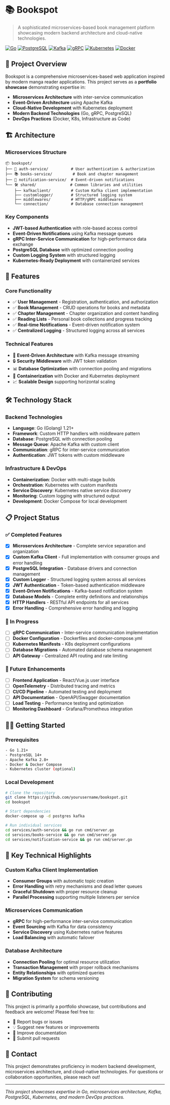 # 📚 Bookspot

> A sophisticated microservices-based book management platform showcasing modern backend architecture and cloud-native technologies.

[![Go](https://img.shields.io/badge/Go-1.21+-00ADD8?style=for-the-badge&logo=go&logoColor=white)](https://golang.org/)
[![PostgreSQL](https://img.shields.io/badge/PostgreSQL-336791?style=for-the-badge&logo=postgresql&logoColor=white)](https://www.postgresql.org/)
[![Kafka](https://img.shields.io/badge/Apache%20Kafka-231F20?style=for-the-badge&logo=apache-kafka&logoColor=white)](https://kafka.apache.org/)
[![gRPC](https://img.shields.io/badge/gRPC-4285F4?style=for-the-badge&logo=grpc&logoColor=white)](https://grpc.io/)
[![Kubernetes](https://img.shields.io/badge/Kubernetes-326CE5?style=for-the-badge&logo=kubernetes&logoColor=white)](https://kubernetes.io/)
[![Docker](https://img.shields.io/badge/Docker-2496ED?style=for-the-badge&logo=docker&logoColor=white)](https://docker.com/)

## 🎯 Project Overview

Bookspot is a comprehensive microservices-based web application inspired by modern manga reader applications. This project serves as a **portfolio showcase** demonstrating expertise in:

- **Microservices Architecture** with inter-service communication
- **Event-Driven Architecture** using Apache Kafka
- **Cloud-Native Development** with Kubernetes deployment
- **Modern Backend Technologies** (Go, gRPC, PostgreSQL)
- **DevOps Practices** (Docker, K8s, Infrastructure as Code)

## 🏗️ Architecture

### Microservices Structure
```
📦 bookspot/
├── 🔐 auth-service/          # User authentication & authorization
├── 📚 books-service/         # Book and chapter management
├── 🔔 notification-service/  # Event-driven notifications
└── 🛠️ shared/               # Common libraries and utilities
    ├── kafkaclient/         # Custom Kafka client implementation
    ├── customlogger/        # Structured logging system
    ├── middlewares/         # HTTP/gRPC middlewares
    └── connection/          # Database connection management
```

### Key Components
- **JWT-based Authentication** with role-based access control
- **Event-Driven Notifications** using Kafka message queues
- **gRPC Inter-Service Communication** for high-performance data exchange
- **PostgreSQL Database** with optimized connection pooling
- **Custom Logging System** with structured logging
- **Kubernetes-Ready Deployment** with containerized services

## 🚀 Features

### Core Functionality
- ✅ **User Management** - Registration, authentication, and authorization
- ✅ **Book Management** - CRUD operations for books and metadata
- ✅ **Chapter Management** - Chapter organization and content handling
- ✅ **Reading Lists** - Personal book collections and progress tracking
- ✅ **Real-time Notifications** - Event-driven notification system
- ✅ **Centralized Logging** - Structured logging across all services

### Technical Features
- 🔄 **Event-Driven Architecture** with Kafka message streaming
- 🔒 **Security Middleware** with JWT token validation
- 📊 **Database Optimization** with connection pooling and migrations
- 🐳 **Containerization** with Docker and Kubernetes deployment
- 📈 **Scalable Design** supporting horizontal scaling

## 🛠️ Technology Stack

### Backend Technologies
- **Language**: Go (Golang) 1.21+
- **Framework**: Custom HTTP handlers with middleware pattern
- **Database**: PostgreSQL with connection pooling
- **Message Queue**: Apache Kafka with custom client
- **Communication**: gRPC for inter-service communication
- **Authentication**: JWT tokens with custom middleware

### Infrastructure & DevOps
- **Containerization**: Docker with multi-stage builds
- **Orchestration**: Kubernetes with custom manifests
- **Service Discovery**: Kubernetes native service discovery
- **Monitoring**: Custom logging with structured output
- **Development**: Docker Compose for local development

## 📋 Project Status

### ✅ Completed Features
- [x] **Microservices Architecture** - Complete service separation and organization
- [x] **Custom Kafka Client** - Full implementation with consumer groups and error handling
- [x] **PostgreSQL Integration** - Database drivers and connection management
- [x] **Custom Logger** - Structured logging system across all services
- [x] **JWT Authentication** - Token-based authentication middleware
- [x] **Event-Driven Notifications** - Kafka-based notification system
- [x] **Database Models** - Complete entity definitions and relationships
- [x] **HTTP Handlers** - RESTful API endpoints for all services
- [x] **Error Handling** - Comprehensive error handling and logging

### 🔄 In Progress
- [ ] **gRPC Communication** - Inter-service communication implementation
- [ ] **Docker Configuration** - Dockerfiles and docker-compose.yml
- [ ] **Kubernetes Manifests** - K8s deployment configurations
- [ ] **Database Migrations** - Automated database schema management
- [ ] **API Gateway** - Centralized API routing and rate limiting

### 📅 Future Enhancements
- [ ] **Frontend Application** - React/Vue.js user interface
- [ ] **OpenTelemetry** - Distributed tracing and metrics
- [ ] **CI/CD Pipeline** - Automated testing and deployment
- [ ] **API Documentation** - OpenAPI/Swagger documentation
- [ ] **Load Testing** - Performance testing and optimization
- [ ] **Monitoring Dashboard** - Grafana/Prometheus integration

## 🏃‍♂️ Getting Started

### Prerequisites
```bash
- Go 1.21+
- PostgreSQL 14+
- Apache Kafka 2.8+
- Docker & Docker Compose
- Kubernetes cluster (optional)
```

### Local Development
```bash
# Clone the repository
git clone https://github.com/yourusername/bookspot.git
cd bookspot

# Start dependencies
docker-compose up -d postgres kafka

# Run individual services
cd services/auth-service && go run cmd/server.go
cd services/books-service && go run cmd/server.go
cd services/notification-service && go run cmd/server.go
```

## 🎨 Key Technical Highlights

### Custom Kafka Client Implementation
- **Consumer Groups** with automatic topic creation
- **Error Handling** with retry mechanisms and dead letter queues
- **Graceful Shutdown** with proper resource cleanup
- **Parallel Processing** supporting multiple listeners per service

### Microservices Communication
- **gRPC** for high-performance inter-service communication
- **Event Sourcing** with Kafka for data consistency
- **Service Discovery** using Kubernetes native features
- **Load Balancing** with automatic failover

### Database Architecture
- **Connection Pooling** for optimal resource utilization
- **Transaction Management** with proper rollback mechanisms
- **Entity Relationships** with optimized queries
- **Migration System** for schema versioning

## 🤝 Contributing

This project is primarily a portfolio showcase, but contributions and feedback are welcome! Please feel free to:

- 🐛 Report bugs or issues
- 💡 Suggest new features or improvements
- 📖 Improve documentation
- 🔧 Submit pull requests

## 📧 Contact

This project demonstrates proficiency in modern backend development, microservices architecture, and cloud-native technologies. For questions or collaboration opportunities, please reach out!

---

*This project showcases expertise in Go, microservices architecture, Kafka, PostgreSQL, Kubernetes, and modern DevOps practices.*
